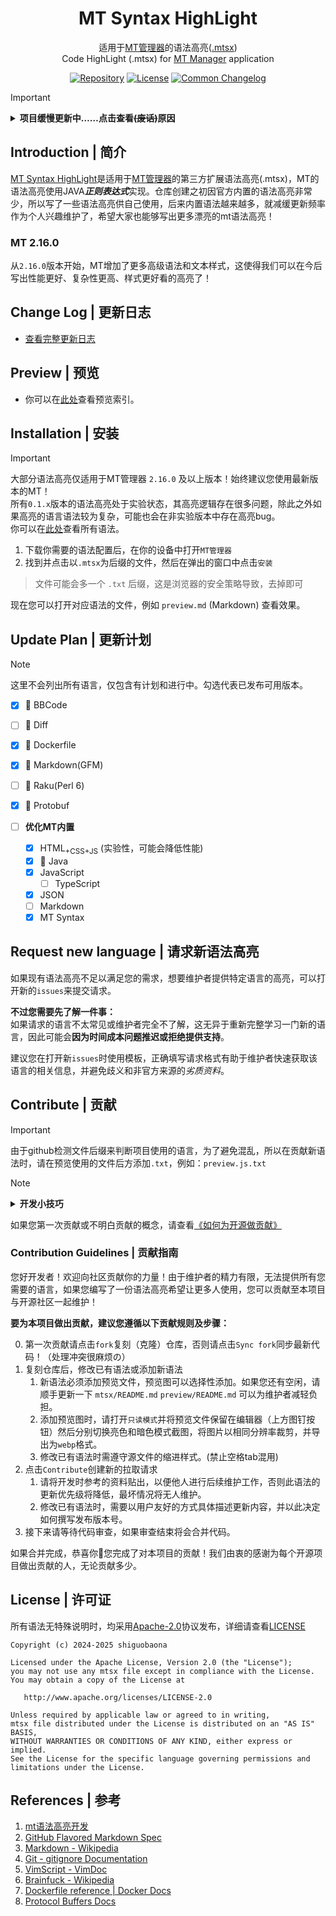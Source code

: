 <h1 align="center"><b>MT Syntax HighLight</b></h1>
<p align="center">
  适用于<a href="https://mt2.cn">MT管理器</a>的语法高亮(<a href="https://mt2.cn/guide/file/mt-syntax.html">.mtsx</a>)<br>
  Code HighLight (.mtsx) for <a href="https://mt2.cn">MT Manager</a> application
</p>

<p align="center">
<a href="https://github.com/guobao2333/MT-syntax-highlight"><img alt="Repository" src="https://img.shields.io/badge/Github-%230A0A0A.svg?&style=flat-square&logo=Github&logoColor=white"/></a>
<a href="https://github.com/guobao2333/MT-syntax-highlight/LICENSE"><img alt="License" src="https://img.shields.io/github/license/guobao2333/MT-syntax-highlight?style=flat&logo=apache&label=Licence&color=blue"></a>
<a href="https://common-changelog.org"><img alt="Common Changelog" src="https://common-changelog.org/badge.svg"/></a>
</p>

> [!IMPORTANT]
> <details>
> <summary><b>项目缓慢更新中……点击查看<s>(废话)</s>原因</b></summary>
> 虽然我知道我写的性能不好，但我依旧在改进和使用自己编写的语法高亮，因为我为自己所创造出的内容感到骄傲。以后可能会不怎么更新，甚至无限趋近于停更。我的精力并不足以让我维护所有这些项目，因为我可能需要花费比别人多10倍甚至更多的时间去雕琢细节，甚至还做不到同等程度。所以我并不相信“努力就一定会成功”这种鸡汤，我相信的不是努力，而是天赋与坚持相互成就，因为无法坚持和没有天赋得到的结果就是白费力气。
</details>

## Introduction | 简介
[MT Syntax HighLight](https://github.com/guobao2333/MT-syntax-highlight)是适用于[MT管理器](https://mt2.cn)的第三方扩展语法高亮(.mtsx)，MT的语法高亮使用JAVA***正则表达式***实现。仓库创建之初因官方内置的语法高亮非常少，所以写了一些语法高亮供自己使用，后来内置语法越来越多，就减缓更新频率作为个人兴趣维护了，希望大家也能够写出更多漂亮的mt语法高亮！

### MT 2.16.0
从`2.16.0`版本开始，MT增加了更多高级语法和文本样式，这使得我们可以在今后写出性能更好、复杂性更高、样式更好看的高亮了！

## Change Log | 更新日志
* [查看完整更新日志](CHANGELOG.md)

## Preview | 预览
* 你可以在[此处](preview/)查看预览索引。

## Installation | 安装
> [!IMPORTANT]
> 大部分语法高亮仅适用于MT管理器 `2.16.0` 及以上版本！始终建议您使用最新版本的MT！  
> 所有`0.1.x`版本的语法高亮处于实验状态，其高亮逻辑存在很多问题，除此之外如果高亮的语言语法较为复杂，可能也会在非实验版本中存在高亮bug。  
> 你可以在[此处](mtsx/)查看所有语法。

1. 下载你需要的语法配置后，在你的设备中打开`MT管理器`
2. 找到并点击以`.mtsx`为后缀的文件，然后在弹出的窗口中点击`安装`
> 文件可能会多一个 `.txt` 后缀，这是浏览器的安全策略导致，去掉即可

现在您可以打开对应语法的文件，例如 `preview.md` (Markdown) 查看效果。

## Update Plan | 更新计划
> [!NOTE]
> 这里不会列出所有语言，仅包含有计划和进行中。勾选代表已发布可用版本。

- [x] 🚧 BBCode
- [ ] 🚧 Diff
- [x] 🚧 Dockerfile
- [x] 🚧 Markdown(GFM)
- [ ] 🚧 Raku(Perl 6)
- [x] 🚧 Protobuf

- [ ] **优化MT内置**
  - [x] HTML<sub>+CSS+JS</sub> (实验性，可能会降低性能)
  - [x] 🚧 Java
  - [x] JavaScript
    - [ ] TypeScript
  - [x] JSON
  - [ ] Markdown
  - [x] MT Syntax

## Request new language | 请求新语法高亮
如果现有语法高亮不足以满足您的需求，想要维护者提供特定语言的高亮，可以打开新的`issues`来提交请求。

**不过您需要先了解一件事：**  
如果请求的语言不太常见或维护者完全不了解，这无异于重新完整学习一门新的语言，因此可能会**因为时间成本问题推迟或拒绝提供支持**。

建议您在打开新`issues`时使用模板，正确填写请求格式有助于维护者快速获取该语言的相关信息，并避免歧义和非官方来源的*劣质资料*。

## Contribute | 贡献
> [!IMPORTANT]
> 由于github检测文件后缀来判断项目使用的语言，为了避免混乱，所以在贡献新语法时，请在预览使用的文件后方添加`.txt`，例如：`preview.js.txt`

> [!NOTE]
> <details><summary><b>开发小技巧</b></summary>
>
> 如果将预览文件的后缀改为`<语法文件名>.mtsx_preview`，且与同名语法(不分大小写)放在相同目录下，您将可以点击语法文件的右上角的`预览`按钮直接查看效果，而无需安装后打开预览文件。举个例子：
> * `Java.mtsx`			- 语法文件
> * `Java.mtsx_preview` - 预览文件
</details>

如果您第一次贡献或不明白贡献的概念，请查看[《如何为开源做贡献》](https://opensource.guide/how-to-contribute/)

### Contribution Guidelines | 贡献指南
您好开发者！欢迎向社区贡献你的力量！由于维护者的精力有限，无法提供所有您需要的语言，如果您编写了一份语法高亮希望让更多人使用，您可以贡献至本项目与开源社区一起维护！

**要为本项目做出贡献，建议您遵循以下贡献规则及步骤：**

0. 第一次贡献请点击`fork`复刻（克隆）仓库，否则请点击`Sync fork`同步最新代码！（处理冲突很麻烦の）
1. 复刻仓库后，修改已有语法或添加新语法
   1. 新语法必须添加预览文件，预览图可以选择性添加。如果您还有空闲，请顺手更新一下 `mtsx/README.md` `preview/README.md` 可以为维护者减轻负担。
   2. 添加预览图时，请打开`只读模式`并将预览文件保留在编辑器（上方图钉按钮）然后分别切换亮色和暗色模式截图，将图片以相同分辨率裁剪，并导出为`webp`格式。
   3. 修改已有语法时需遵守源文件的缩进样式。(禁止空格tab混用)
2. 点击`Contribute`创建新的拉取请求
   1. 请将开发时参考的资料贴出，以便他人进行后续维护工作，否则此语法的更新优先级将降低，最坏情况将无人维护。
   2. 修改已有语法时，需要以用户友好的方式具体描述更新内容，并以此决定如何撰写发布版本号。
3. 接下来请等待代码审查，如果审查结束将会合并代码。

如果合并完成，恭喜你🎉您完成了对本项目的贡献！我们由衷的感谢为每个开源项目做出贡献的人，无论贡献多少。

## License | 许可证
所有语法无特殊说明时，均采用[Apache-2.0](http://www.apache.org/licenses/LICENSE-2.0)协议发布，详细请查看[LICENSE](./LICENSE)

    Copyright (c) 2024-2025 shiguobaona

    Licensed under the Apache License, Version 2.0 (the "License");
    you may not use any mtsx file except in compliance with the License.
    You may obtain a copy of the License at

       http://www.apache.org/licenses/LICENSE-2.0

    Unless required by applicable law or agreed to in writing,
    mtsx file distributed under the License is distributed on an "AS IS" BASIS,
    WITHOUT WARRANTIES OR CONDITIONS OF ANY KIND, either express or implied.
    See the License for the specific language governing permissions and
    limitations under the License.

## References | 参考
1. [mt语法高亮开发](https://mt2.cn/guide/file/mt-syntax.html)
2. [GitHub Flavored Markdown Spec](https://github.github.com/gfm)
3. [Markdown - Wikipedia](https://wikipedia.org/wiki/Markdown)
4. [Git - gitignore Documentation](https://git-scm.com/docs/gitignore)
5. [VimScript - VimDoc](https://vimdoc.sourceforge.net/htmldoc/usr_41.html)
6. [Brainfuck - Wikipedia](https://wikipedia.org/wiki/Brainfuck)
7. [Dockerfile reference | Docker Docs](https://docs.docker.com/reference/dockerfile/)
8. [Protocol Buffers Docs](https://protobuf.dev/)
